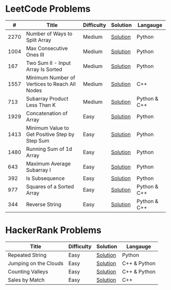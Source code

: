 # LeetCode Problems

| #   | Title              | Difficulty | Solution   | Langauge   |
|-----|--------------------|------------|------------|------------|
| 2270  |  Number of Ways to Split Array    | Medium       | [Solution](LeetCode/2270)  |  Python  |
| 1004  |  Max Consecutive Ones III    | Medium       | [Solution](LeetCode/1004)  |  Python  |
| 167   |  Two Sum II - Input Array Is Sorted    | Medium       | [Solution](LeetCode/167)  |  Python  |
| 1557  |  Minimum Number of Vertices to Reach All Nodes    | Medium       | [Solution](LeetCode/1557)  |  C++  |
| 713   |  Subarray Product Less Than K    | Medium       | [Solution](LeetCode/713)  |  Python & C++  |
| 1929   |  Concatenation of Array    | Easy       | [Solution](LeetCode/1929)  |  Python  |
| 1413   |  Minimum Value to Get Positive Step by Step Sum    | Easy       | [Solution](LeetCode/1413)  |  Python  |
| 1480   |  Running Sum of 1d Array    | Easy       | [Solution](LeetCode/1480)  |  Python  |
| 643   |  Maximum Average Subarray I    | Easy       | [Solution](LeetCode/643)  |  Python  |
| 392   |  Is Subsequence    | Easy       | [Solution](LeetCode/392)  |  Python  |
| 977   |  Squares of a Sorted Array    | Easy       | [Solution](LeetCode/977)  |  Python & C++  |
| 344   |  Reverse String    | Easy       | [Solution](LeetCode/344)  |  Python & C++  |


# HackerRank Problems

| Title              | Difficulty | Solution   | Langauge   |
|--------------------|------------|------------|------------|
|  Repeated String    | Easy       | [Solution](HackerRank/RepeatedString)  |  Python  |
|  Jumping on the Clouds    | Easy       | [Solution](HackerRank/JumpingOnTheClouds)  |  C++ & Python  |
|  Counting Valleys    | Easy       | [Solution](HackerRank/CountingValleys)  |  C++ & Python  |
|  Sales by Match    | Easy       | [Solution](HackerRank/SalesByMatch)  |  C++  |
